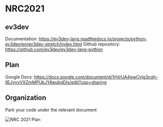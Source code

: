 # NRC2021

## ev3dev

Documentation: https://ev3dev-lang.readthedocs.io/projects/python-ev3dev/en/ev3dev-stretch/index.html
Github repository: https://github.com/ev3dev/ev3dev-lang-python

## Plan 

Google Docs: https://docs.google.com/document/d/1rhIrUA4gwCylg3cqh-llEJyvvVXZmMPUkJYAeubgDIs/edit?usp=sharing

## Organization 

Park your code under the relevant document

![NRC 2021 Plan](https://user-images.githubusercontent.com/73152515/123819948-c31a4800-d92c-11eb-85e1-a48e1286837a.jpg)

